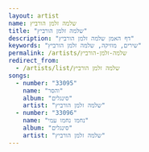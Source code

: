 ```yaml
---
layout: artist
name: שלמה זלמן הורביץ
title: "שלמה זלמן הורביץ"
description: "דף האמן שלמה זלמן הורביץ"
keywords: "שירים, מוזיקה, שלמה זלמן הורביץ"
permalink: /artists/שלמה-זלמן-הורביץ
redirect_from:
  - /artists/list/שלמה זלמן הורביץ
songs:
  - number: "33095"
    name: "והסר"
    album: "סינגלים"
    artist: "שלמה זלמן הורביץ"
  - number: "33096"
    name: "נחמו נחמו עמי"
    album: "סינגלים"
    artist: "שלמה זלמן הורביץ"
---
```

